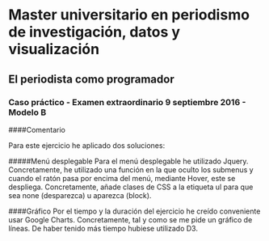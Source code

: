 # Master universitario en periodismo de investigación, datos y visualización
## El periodista como programador
### Caso práctico - Examen extraordinario 9 septiembre 2016 - Modelo B

####Comentario

Para este ejercicio he aplicado dos soluciones:

#####Menú desplegable
Para el menú desplegable he utilizado Jquery. Concretamente, he utilizado una función en la que oculto los submenus y cuando el ratón pasa por encima del menú, mediante Hover, este se despliega. Concretamente, añade clases de CSS a la etiqueta ul para que sea none (desparezca) u aparezca (block).

####Gráfico
Por el tiempo y la duración del ejercicio he creído conveniente usar Google Charts. Concretamente, tal y como se me pide un gráfico de líneas. De haber tenido más tiempo hubiese utilizado D3.

